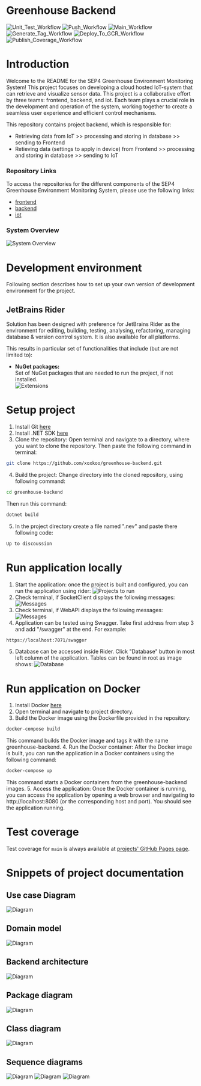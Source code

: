# Greenhouse Backend

![Unit_Test_Workflow](https://github.com/xoxkoo/greenhouse-backend/actions/workflows/unit_test.yaml/badge.svg)
![Push_Workflow](https://github.com/xoxkoo/greenhouse-backend/actions/workflows/push.yaml/badge.svg)
![Main_Workflow](https://github.com/xoxkoo/greenhouse-backend/actions/workflows/main.yaml/badge.svg)
![Generate_Tag_Workflow](https://github.com/xoxkoo/greenhouse-backend/actions/workflows/generate-tag.yaml/badge.svg)
![Deploy_To_GCR_Workflow](https://github.com/xoxkoo/greenhouse-backend/actions/workflows/deploy_to_gcr.yaml/badge.svg)
![Publish_Coverage_Workflow](https://github.com/xoxkoo/greenhouse-backend/actions/workflows/publish-coverage.yaml/badge.svg)

# Introduction

Welcome to the README for the SEP4 Greenhouse Environment Monitoring System! This project focuses on developing a cloud hosted IoT-system that can retrieve and visualize sensor data.
This project is a collaborative effort by three teams: frontend, backend, and iot. Each team plays a crucial role in the development and operation of the system, working together to create a seamless user experience and efficient control mechanisms.

This repository contains project backend, which is responsible for:
- Retrieving data from IoT >> processing and storing in database >> sending to Frontend
- Retieving data (settings to apply in device) from Frontend >> processing and storing in database >> sending to IoT

### Repository Links

To access the repositories for the different components of the SEP4 Greenhouse Environment Monitoring System, please use the following links:

- [frontend](https://github.com/ham222/greenhouse-frontend)<br/>
- [backend](https://github.com/xoxkoo/greenhouse-backend)
- [iot](https://github.com/wikcioo/greenhouse-iot)

### System Overview

![System Overview](docs/images/sep4-system-overview.png)

# Development environment

Following section describes how to set up your own version of development environment for the project.

## JetBrains Rider

Solution has been designed with preference for JetBrains Rider as the environment for editing, building, testing, analysing, refactoring, managing database & version control system. It is also available for all platforms.

This results in particular set of functionalities that include (but are not limited to):

- **NuGet packages:**\
  Set of NuGet packages that are needed to run the project, if not installed.\
  ![Extensions](docs/images/NuGet_packages.png)

# Setup project

1. Install Git [here](https://git-scm.com/downloads)
2. Install .NET SDK [here](https://dotnet.microsoft.com/download)
3. Clone the repository: Open terminal and navigate to a directory, where you want to clone the repository. Then paste the following command in terminal:
```bash 
git clone https://github.com/xoxkoo/greenhouse-backend.git
```
4. Build the project: Change directory into the cloned repository, using following command:
```bash 
cd greenhouse-backend
```
Then run this command:
```bash 
dotnet build
```
5. In the project directory create a file named ".nev" and paste there following code:
```bash 
Up to discoussion
```

# Run application locally

1. Start the application: once the project is built and configured, you can run the application using rider:
   ![Projects to run](docs/images/run_projects.png)
2. Check terminal, if SocketClient displays the following messages:
   ![Messages](docs/images/socket_client_terminal.png)
3. Check terminal, if WebAPI displays the following messages:
   ![Messages](docs/images/webapi_terminal.png)
4. Application can be tested using Swagger. Take first address from step 3 and add "/swagger" at the end. For example:
```bash 
https://localhost:7071/swagger
```
5. Database can be accessed inside Rider. Click "Database" button in most left column of the application. Tables can be found in root as image shows:
   ![Database](docs/images/database.png)

# Run application on Docker

1. Install Docker [here](https://www.docker.com/get-started)
2. Open terminal and navigate to project directory.
3. Build the Docker image using the Dockerfile provided in the repository:
```bash 
docker-compose build
```
This command builds the Docker image and tags it with the name greenhouse-backend.
4. Run the Docker container: After the Docker image is built, you can run the application in a Docker containers using the following command:
```bash 
docker-compose up
```
This command starts a Docker containers from the greenhouse-backend images.
5. Access the application: Once the Docker container is running, you can access the application by opening a web browser and navigating to http://localhost:8080 (or the corresponding host and port). You should see the application running.

# Test coverage

Test coverage for ```main``` is always available at [projects' GitHub Pages page](https://xoxkoo.github.io/greenhouse-backend/).

# Snippets of project documentation

## Use case Diagram
![Diagram](docs/images/usecase_diagram.svg)
## Domain model
![Diagram](docs/images/domain_model.svg)
## Backend architecture
![Diagram](docs/images/ArchitectureDiagram.drawio.png)
## Package diagram
![Diagram](docs/images/Package-diagram.svg)
## Class diagram
![Diagram](docs/images/Class-diagram-backend.svg)
## Sequence diagrams
![Diagram](docs/images/ScheduleSequenceDiagram_async.svg)
![Diagram](docs/images/ExecuteSchedulePlanSequenceDiagram.svg)
![Diagram](docs/images/WateringSystemSequenceDiagram_async.svg)